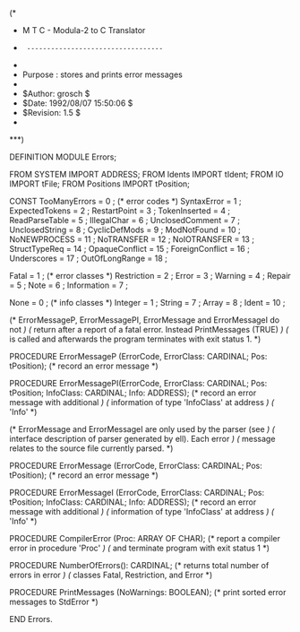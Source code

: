 (*
 *	M T C  -  Modula-2 to C Translator
 *      ----------------------------------
 *
 *	Purpose	: stores and prints error messages
 *
 *	$Author: grosch $
 *	$Date: 1992/08/07 15:50:06 $
 *	$Revision: 1.5 $
 *
 ***)

DEFINITION MODULE Errors;

FROM SYSTEM	IMPORT ADDRESS;
FROM Idents	IMPORT tIdent;
FROM IO		IMPORT tFile;
FROM Positions	IMPORT tPosition;

CONST
  TooManyErrors		= 0	;	(* error codes		*)
  SyntaxError		= 1	;
  ExpectedTokens	= 2	;
  RestartPoint		= 3	;
  TokenInserted		= 4	;
  ReadParseTable	= 5	;
  IllegalChar		= 6	;
  UnclosedComment	= 7	;
  UnclosedString	= 8	;
  CyclicDefMods 	= 9	;
  ModNotFound		= 10	;
  NoNEWPROCESS		= 11	;
  NoTRANSFER		= 12	;
  NoIOTRANSFER		= 13	;
  StructTypeReq		= 14	;
  OpaqueConflict	= 15	;
  ForeignConflict	= 16	;
  Underscores		= 17	;
  OutOfLongRange	= 18	;

  Fatal			= 1	;	(* error classes	*)
  Restriction		= 2	;
  Error			= 3	;
  Warning		= 4	;
  Repair		= 5	;
  Note			= 6	;
  Information		= 7	;

  None			= 0	;	(* info classes		*)
  Integer		= 1	;
  String		= 7	;
  Array			= 8	;
  Ident			= 10	;

(* ErrorMessageP, ErrorMessagePI, ErrorMessage and ErrorMessageI do not	*)
(* return after a report of a fatal error. Instead PrintMessages (TRUE)	*)
(* is called and afterwards the program terminates with exit status 1.	*)

PROCEDURE ErrorMessageP	(ErrorCode, ErrorClass: CARDINAL; Pos: tPosition);
			(* record an error message			*)

PROCEDURE ErrorMessagePI(ErrorCode, ErrorClass: CARDINAL; Pos: tPosition;
			 InfoClass: CARDINAL; Info: ADDRESS);
			(* record an error message with additional	*)
			(* information of type 'InfoClass' at address	*)
			(* 'Info'					*)

(* ErrorMessage and ErrorMessageI are only used by the parser (see	*)
(* interface description of parser generated by ell). Each error	*)
(* message relates to the source file currently parsed.			*)

PROCEDURE ErrorMessage	(ErrorCode, ErrorClass: CARDINAL; Pos: tPosition);
			(* record an error message			*)

PROCEDURE ErrorMessageI	(ErrorCode, ErrorClass: CARDINAL; Pos: tPosition;
			 InfoClass: CARDINAL; Info: ADDRESS);
			(* record an error message with additional	*)
			(* information of type 'InfoClass' at address	*)
			(* 'Info'					*)

PROCEDURE CompilerError	(Proc: ARRAY OF CHAR);
			(* report a compiler error in procedure	'Proc'	*)
			(* and terminate program with exit status 1	*)

PROCEDURE NumberOfErrors(): CARDINAL;
			(* returns total number of errors in error	*)
			(* classes Fatal, Restriction, and Error	*)

PROCEDURE PrintMessages	(NoWarnings: BOOLEAN);
			(* print sorted error messages to StdError	*)

END Errors.
